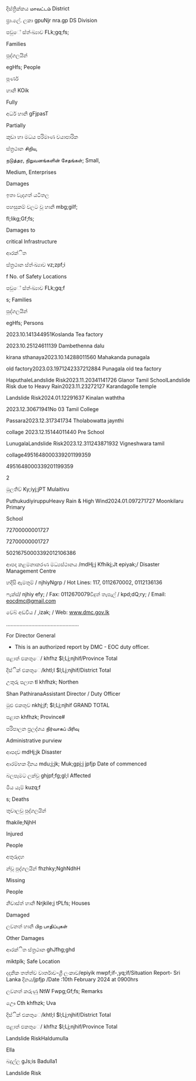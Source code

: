 දිස්ත්‍රික්කය மாவட்டம் District

ප්‍රා.ලේ. ලකා gpuNjr nra.gp DS Division

පවුේ ස්ත්‍ංඛ්‍යාව FLk;gq;fs;

Families

පුද්ගලයින්

egHfs; People

පූර්ණ

හානි KOik

Fully

අර්ධ හානි gFjpasT

Partially

කුඩා හා මධය පරිමාණ වයාපාරික

ස්ත්‍රථාන சிறிய,

நடுத்தர, நிறுவனங்களின் சேதங்கள்; Small,

Medium, Enterprises

Damages

ඉතා වැදගත් යටිතල

පහසුකම් වලට වූ හානි mbg;gilf;

fl;likg;Gf;fs;

Damages to

critical Infrastructure

ආරක්ිත

ස්ත්‍රථාන ස්ත්‍ංඛ්‍යාව vz;zpf;i

f No. of Safety Locations

පවුේ ස්ත්‍ංඛ්‍යාව FLk;gq;f

s; Families

පුද්ගලයින්

egHfs; Persons

2023.10.141344951Koslanda Tea factory

2023.10.25124611139 Dambethenna dalu

kirana sthanaya2023.10.14288011560 Mahakanda punagala

old factory2023.03.1971242337212884 Punagala old tea factory

HaputhaleLandslide Risk2023.11.20341141726 Glanor Tamil SchoolLandslide Risk due to Heavy Rain2023.11.23272127 Karandagolle temple

Landslide Risk2024.01.12291637 Kinalan waththa

2023.12.30671941No 03 Tamil College

Passara2023.12.317341734 Tholabowatta jaynthi

collage 2023.12.15144011440 Pre School

LunugalaLandslide Risk2023.12.311243871932 Vigneshwara tamil

collage4951648000339201199359

4951648000339201199359

2

මුලතිව් Ky;iyj;jPT Mulaitivu

PuthukudiyiruppuHeavy Rain & High Wind2024.01.097271727 Moonkilaru Primary

School

72700000001727

72700000001727

50216750003392012106386

ආපදා කළමනාකරණ මධ්‍යස්ථානය /mdHj;j Kfhikj;Jt epiyak;/ Disaster Management Centre

හදිසි ඇමතුම් / njhiyNgrp / Hot Lines: 117, 0112670002, 0112136136

ෆැක්ස්/ njhiy efy; / Fax: 0112670079විදුත් තැපැල් / kpd;dQ;ry; / Email: eocdmc@gmail.com

වෙබ් අඩවිය / ,izak; / Web: www.dmc.gov.lk

…..............................................

For Director General

* This is an authorized report by DMC - EOC duty officer.

පළාත් ඵකතුෙ/ khfhz $l;Lj;njhif/Province Total

දිස්ික් එකතුෙ/khtl;l $l;Lj;njhif/District Total

උතුරු පලාත tl khfhzk; Northen

Shan PathiranaAssistant Director / Duty Officer

මුළු එකතුව nkhj;jf; $l;Lj;njhif GRAND TOTAL

පළාත khfhzk; Province#

පරිපාලන ප්‍රලද්ශය நிர்வாகப் பிரிவு

Administrative purview

ආපදාව mdHj;jk Disaster

ආරම්භක දිනය mdu;j;jk; Muk;gpj;j jpfjp Date of commenced

බලපෑමට ලක්වු ghjpf;fg;gl;l Affected

මිය යෑම් kuzq;f

s; Deaths

තුවාලවු පුද්ගලයින්

fhakile;NjhH

Injured

People

අතුරුදහ

න්වූ පුද්ගලයින් fhzhky;NghNdhH

Missing

People

නිවාස්ත්‍ හානි Nrjkile;j tPLfs; Houses

Damaged

ලවනත් හානි பிற பாதிப்புகள்

Other Damages

ආරක්ිත ස්ත්‍රථාන ghJfhg;ghd

miktplk; Safe Location

දදනික තත්ත්ව වාර්තාව-ශ්‍රී ලංකාව/epiyik mwpf;if-,yq;if/Situation Report- Sri Lanka දිනය/jpfjp /Date :10th February 2024 at 0900hrs

ලවනත් කරුණු NtW Fwpg;Gf;fs; Remarks

ඌෙ Cth khfhzk; Uva

දිස්ික් එකතුෙ/khtl;l $l;Lj;njhif/District Total

පළාත් ඵකතුෙ/ khfhz $l;Lj;njhif/Province Total

Landslide RiskHaldumulla

Ella

බදුල්ල gJs;is Badulla1

Landslide Risk